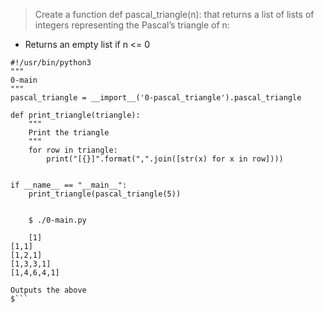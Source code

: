 > Create a function def pascal_triangle(n): that returns a list of lists of integers representing the Pascal’s triangle of n:

- Returns an empty list if n <= 0

```
#!/usr/bin/python3
"""
0-main
"""
pascal_triangle = __import__('0-pascal_triangle').pascal_triangle

def print_triangle(triangle):
    """
    Print the triangle
    """
    for row in triangle:
        print("[{}]".format(",".join([str(x) for x in row])))


if __name__ == "__main__":
    print_triangle(pascal_triangle(5))
    
    
    $ ./0-main.py
    
    [1]
[1,1]
[1,2,1]
[1,3,3,1]
[1,4,6,4,1]

Outputs the above 
$```
